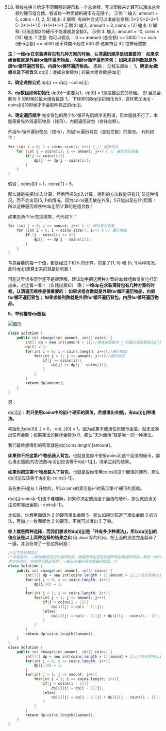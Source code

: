 

518. 零钱兑换 II
给定不同面额的硬币和一个总金额。写出函数来计算可以凑成总金额的硬币组合数。假设每一种面额的硬币有无限个。 
示例 1:
输入: amount = 5, coins = [1, 2, 5]
输出: 4
解释: 有四种方式可以凑成总金额:
5=5
5=2+2+1
5=2+1+1+1
5=1+1+1+1+1
示例 2:
输入: amount = 3, coins = [2]
输出: 0
解释: 只用面额2的硬币不能凑成总金额3。
示例 3:
输入: amount = 10, coins = [10] 
输出: 1
注意:
你可以假设：
0 <= amount (总金额) <= 5000
1 <= coin (硬币面额) <= 5000
硬币种类不超过 500 种
结果符合 32 位符号整数

**注：一维dp在求装满背包有几种方案的时候，认清遍历顺序是很重要的：
如果求组合数就是外层for循环遍历物品，内层for循环遍历背包；
如果求排列数就是外层for循环遍历背包，内层for循环遍历物品。**
思路：
动规五部曲：
**1、确定dp数组以及下标含义**
dp[j]：凑成总金额为 j 的最大组合数是dp[j]

**2、确定递推公式**
dp[j] += dp[j - coins[i]];

**3、dp数组如何初始化**
dp[0]一定要为1，dp[0] = 1是递推公式的基础。
即 当总金额为 0 的时候的最大组合数是 1。
下标非0的dp[j]初始化为0，这样累加dp[j - coins[i]]的时候才不会影响真正的dp[j]。

**4、确定遍历顺序**
完全背包的两个for循环先后顺序无所谓，但本题就不行了，本题需要先外层遍历物品（钱币），内层遍历背包（金钱总额）。

外层for循环遍历物品（钱币），内层for遍历背包（金钱总额）的情况。
代码如下：
```java
for (int i = 0; i < coins.size(); i++) { // 遍历物品
    for (int j = coins[i]; j <= amount; j++) { // 遍历背包容量
        if(j >= coins[i]){
            dp[j] += dp[j - coins[i]];
        }
    }
}
```
假设：coins[0] = 1，coins[1] = 5。

那么就是先把1加入计算，然后再把5加入计算，得到的方法数量只有{1, 5}这种情况。而不会出现{5, 1}的情况。因为coins遍历放在外层，5只能出现在1的后面！
所以这种遍历顺序中dp[j]里计算的是组合数！

如果把两个for交换顺序，代码如下：
```java
for (int j = 0; j <= amount; j++) { // 遍历背包容量
    for (int i = 0; i < coins.size(); i++) { // 遍历物品
        if (j - coins[i] >= 0){
            dp[j] += dp[j - coins[i]];
        }
    }
}
```

背包容量的每一个值，都是经过 1 和 5 的计算，包含了{1, 5} 和 {5, 1}两种情况。
此时dp[j]里算出来的就是排列数！

可能这里很多同学还不是很理解，建议动手把这两种方案的dp数组数值变化打印出来，对比看一看！（实践出真知）
**注：一维dp在求装满背包有几种方案的时候，认清遍历顺序是很重要的：
如果求组合数就是外层for循环遍历物品，内层for循环遍历背包；
如果求排列数就是外层for循环遍历背包，内层for循环遍历物品。**

**5、举例推导dp数组**

![图示](https://img-blog.csdnimg.cn/20210129144552186.png)
```java
class Solution {
    public int change(int amount, int[] coins) {
        int[] dp = new int[amount + 1];//凑成总金额为 j 的最大组合数是dp[j]
        dp[0] = 1;
        for(int i = 0; i < coins.length; i++){//遍历物品
            for(int j = 1; j <= amount; j++){//遍历背包
                if(j >= coins[i]){
                    dp[j] += dp[j - coins[i]];
                }
            }
        }
        return dp[amount];
    }
}
```

另：

dp[i][j]：**若只使用coins中的前i个硬币的面值，若想凑出金额j，有dp[i][j]种凑法。**

初始化为dp[0][..] = 0， dp[..][0] = 1。因为如果不使用任何硬币面值，就无法凑出任何金额；如果凑出的目标金额为 0，那么“无为而治”就是唯一的一种凑法。

我们最终想得到的答案就是dp[coins.length][amount]。

**如果你不把这第i个物品装入背包**，也就是说你不使用coins[i]这个面值的硬币，那么凑出面额j的方法数dp[i][j]应该等于dp[i-1][j]，继承之前的结果。

**如果你把这第i个物品装入了背包**，也就是说你使用coins[i]这个面值的硬币，那么dp[i][j]应该等于dp[i][j-coins[i-1]]。

首先由于i是从 1 开始的，所以coins的索引是i-1时表示第i个硬币的面值。

dp[i][j-coins[i-1]]也不难理解，如果你决定使用这个面值的硬币，那么就应该关注如何凑出金额j - coins[i-1]。

比如说，你想用面值为 2 的硬币凑出金额 5，那么如果你知道了凑出金额 3 的方法，再加上一枚面额为 2 的硬币，不就可以凑出 5 了嘛。

**综上就是两种选择，而我们想求的dp[i][j]是「共有多少种凑法」，所以dp[i][j]的值应该是以上两种选择的结果之和**
用 Java 写的代码，把上面的思路完全翻译了一遍，并且处理了一些边界问题：
```java
//以下两种都可以
/*求组合时，二维dp数组无论先遍历物品，再遍历背包还是先遍历背包再遍历物品，都是一样的，求出来的都是组合（以下两种求的都是组合），
求不出排列。求排列问题必须用：一维dp先遍历背包再遍历物品。*/
class Solution {
    public int change(int amount, int[] coins) {
        int[][] dp = new int[coins.length + 1][amount + 1];//若只使用coins中的前 i 个硬币的面值，想凑出金额 j，有dp[i][j]种凑法
        for(int i = 0; i <= coins.length; i++){
            dp[i][0] = 1;
        }
        for(int i = 1; i <= coins.length; i++){
            for(int j = 1; j <= amount; j++){
                if(j < coins[i - 1]){
                    dp[i][j] = dp[i - 1][j];
                }else{
                    dp[i][j] = dp[i - 1][j] + dp[i][j - coins[i - 1]];
                }
            }
        }
        return dp[coins.length][amount];
    }
}
class Solution {
    public int change(int amount, int[] coins) {
        int[][] dp = new int[coins.length + 1][amount + 1];//若只使用coins中的前 i 个硬币的面值，想凑出金额 j，有dp[i][j]种凑法
        for(int i = 0; i <= coins.length; i++){
            dp[i][0] = 1;
        }
        for(int j = 1; j <= amount; j++){
            for(int i = 1; i <= coins.length; i++){
                if(j < coins[i - 1]){
                    dp[i][j] = dp[i - 1][j];
                }else{
                    dp[i][j] = dp[i - 1][j] + dp[i][j - coins[i - 1]];
                }
            }
        }
        return dp[coins.length][amount];
    }
}
```